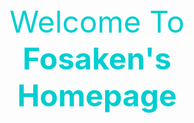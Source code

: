 <html>
    <head>
        <meta charset="utf-8">
        <title>Fosaken's Homepage</title>
    </head>
    <body background="./images/home_background.jpeg"></body>
    <font color="#00CED1" size=10>
        <center>
            Welcome To <a href="./home.html" target="_blank">
            <font color="00CED1">
            <B>Fosaken's Homepage</B>
            </font>
            </a>
        </center>
    </font>
    <style>
        .container {
            width: 100%;
            height: 40;
            display: flex;
            margin: 0 auto;
            position: absolute;
            top: 70%;
        }
        .item{
            box-sizing: border-box;
            width: 11.1%;
        }
        a {
            color: rgba(255, 255, 255, 0.7);
            text-decoration: none;
        }
        .btn {
            display: inline-block;
            width: 80px;
            height: 40px;
            font-size: 0.9rem;
            color: rgba(255, 255, 255, 0.7);
            background: rgba(5, 231, 231, 0.01);
            border-radius: 0.3rem;
            border-width: 1px;
            border-color: rgba(255, 255, 255, 0.2);
            border-style: solid;
            
            text-align: center;
            line-height: 40px;
        }
        .btn:hover {
            background: rgba(255, 255, 255, 0.1);}
    </style>
    <div class="container">
        <div class="item"></div>
        <div class="item"></div>
        <div class="item">
            <div class="btn">
                <a href="https://www.baidu.com" target="_blank">百度</a>
            </div>
        </div>
        <div class="item"></div>
        <div class="item">
            <div class="btn">
                Home
            </div>
        </div>
        <div class="item"></div>
        <div class="item">
            <div class="btn">
                Home
            </div>
        </div>
        <div class="item"></div>
        <div class="item"></div>
    </div>
</html>

